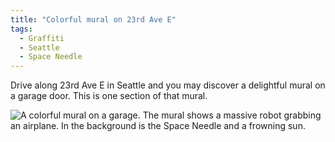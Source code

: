 ```yaml
---
title: "Colorful mural on 23rd Ave E"
tags:
  - Graffiti
  - Seattle
  - Space Needle
---
```


Drive along 23rd Ave E in Seattle and you may discover a delightful mural on a garage door.
This is one section of that mural.

![A colorful mural on a garage. The mural shows a massive robot grabbing an airplane. In the background is the Space Needle and a frowning sun.](/assets/images/2016/2016-09-10-colorful-mural-on-23rd-ave-smaller.jpg)